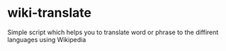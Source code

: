 # wiki-translate
Simple script which helps you to translate word or phrase to the diffirent languages using Wikipedia
